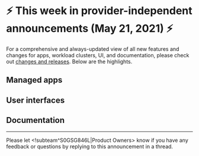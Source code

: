 # :zap: This week in provider-independent announcements (May 21, 2021) :zap:

For a comprehensive and always-updated view of all new features and changes for apps, workload clusters, UI, and documentation, please check out [changes and releases](https://docs.giantswarm.io/changes/). Below are the highlights.

## Managed apps



## User interfaces



## Documentation


---
Please let <!subteam^S0GSG846L|Product Owners> know if you have any feedback or questions by replying to this announcement in a thread.
